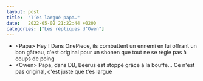 ```yaml
---
layout: post
title:  "T’es largué papa…"
date:   2022-05-02 21:22:44 +0200
categories: ["Les répliques d’Owen"]
---
```


-   \<Papa\> Hey ! Dans OnePiece, ils combattent un ennemi en lui offrant un bon gâteau, c'est original pour un shonen que tout ne se règle pas à coups de poing
-   \<Owen\> Papa, dans DB, Beerus est stoppé grâce à la bouffe... Ce n'est pas original, c'est juste que t'es largué

